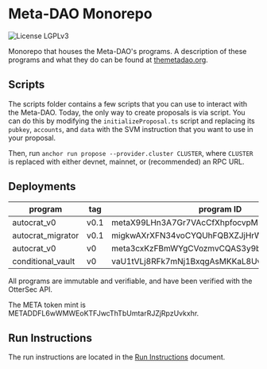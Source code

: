 # Meta-DAO Monorepo

![License LGPLv3](https://img.shields.io/badge/License-LGPLv3-violet.svg)

Monorepo that houses the Meta-DAO's programs. A description of these programs
and what they do can be found at [themetadao.org](https://themetadao.org).

## Scripts

The scripts folder contains a few scripts that you can use to interact with the Meta-DAO.
Today, the only way to create proposals is via script. You can do this by modifying the 
`initializeProposal.ts` script and replacing its `pubkey`, `accounts`, and `data` with the
SVM instruction that you want to use in your proposal.

Then, run `anchor run propose --provider.cluster CLUSTER`, where `CLUSTER` is replaced with
either devnet, mainnet, or (recommended) an RPC URL.

## Deployments

| program           | tag | program ID                                  |
| ----------------- | --- | ------------------------------------------- |
| autocrat_v0       | v0.1| metaX99LHn3A7Gr7VAcCfXhpfocvpMpqQ3eyp3PGUUq |
| autocrat_migrator | v0.1| migkwAXrXFN34voCYQUhFQBXZJjHrWnpEXbSGTqZdB3 |
| autocrat_v0       | v0  | meta3cxKzFBmWYgCVozmvCQAS3y9b3fGxrG9HkHL7Wi |
| conditional_vault | v0  | vaU1tVLj8RFk7mNj1BxqgAsMKKaL8UvEUHvU3tdbZPe |

All programs are immutable and verifiable, and have been verified with the OtterSec API.

The META token mint is METADDFL6wWMWEoKTFJwcThTbUmtarRJZjRpzUvkxhr.

## Run Instructions

The run instructions are located in the [Run Instructions](RUN_INSTRUCTIONS.md) document.
